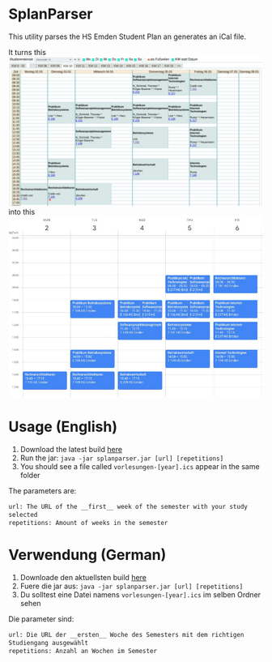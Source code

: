 # SplanParser

This utility parses the HS Emden Student Plan an generates an iCal file.

It turns this
![SPlan](res/splan.jpg)
into this
![Google Calendar](res/google-calendar.jpg)

# Usage (English)

1. Download the latest build [here](https://github.com/AnyTimeTraveler/SplanParser/releases/download/v1.0.0/splanparser-all-1.0.0.jar)
2. Run the jar: `java -jar splanparser.jar [url] [repetitions]`
3. You should see a file called `vorlesungen-[year].ics` appear in the same folder

The parameters are:
```
url: The URL of the __first__ week of the semester with your study selected
repetitions: Amount of weeks in the semester
```

# Verwendung (German)

1. Downloade den aktuellsten build [here](https://github.com/AnyTimeTraveler/SplanParser/releases/download/v1.0.0/splanparser-all-1.0.0.jar)
2. Fuere die jar aus: `java -jar splanparser.jar [url] [repetitions]`
3. Du solltest eine Datei namens `vorlesungen-[year].ics` im selben Ordner sehen

Die parameter sind:
```
url: Die URL der __ersten__ Woche des Semesters mit dem richtigen Studiengang ausgewählt
repetitions: Anzahl an Wochen im Semester
```
